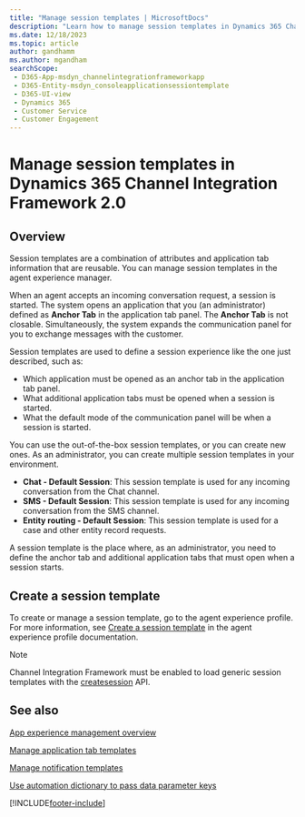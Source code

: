 ```yaml
---
title: "Manage session templates | MicrosoftDocs"
description: "Learn how to manage session templates in Dynamics 365 Channel Integration Framework 2.0."
ms.date: 12/18/2023
ms.topic: article
author: gandhamm
ms.author: mgandham
searchScope: 
 - D365-App-msdyn_channelintegrationframeworkapp 
 - D365-Entity-msdyn_consoleapplicationsessiontemplate
 - D365-UI-view
 - Dynamics 365 
 - Customer Service 
 - Customer Engagement
---
```


# Manage session templates in Dynamics 365 Channel Integration Framework 2.0

## Overview

Session templates are a combination of attributes and application tab information that are reusable. You can manage session templates in the agent experience manager.

When an agent accepts an incoming conversation request, a session is started. The system opens an application that you (an administrator) defined as **Anchor Tab** in the application tab panel. The **Anchor Tab** is not closable. Simultaneously, the system expands the communication panel for you to exchange messages with the customer. 

Session templates are used to define a session experience like the one just described, such as: 

- Which application must be opened as an anchor tab in the application tab panel.
- What additional application tabs must be opened when a session is started.
- What the default mode of the communication panel will be when a session is started.

You can use the out-of-the-box session templates, or you can create new ones. As an administrator, you can create multiple session templates in your environment.

- **Chat - Default Session**: This session template is used for any incoming conversation from the Chat channel.
- **SMS - Default Session**: This session template is used for any incoming conversation from the SMS channel.
- **Entity routing - Default Session**: This session template is used for a case and other entity record requests.

A session template is the place where, as an administrator, you need to define the anchor tab and additional application tabs that must open when a session starts.

## Create a session template 

To create or manage a session template, go to the agent experience profile. For more information, see [Create a session template](../../../customer-service/administer/session-templates.md#create-a-session-template) in the agent experience profile documentation.

> [!NOTE]
> Channel Integration Framework must be enabled to load generic session templates with the [createsession](../../../customer-service/develop/reference/methods/createSession.md) API.

## See also

[App experience management overview](../../../customer-service/administer/overview.md)

[Manage application tab templates](application-tab-templates-cif.md)

[Manage notification templates](notification-templates-cif.md)

[Use automation dictionary to pass data parameter keys](automation-dictionary-keys-cif.md)


[!INCLUDE[footer-include](../../../includes/footer-banner.md)]
